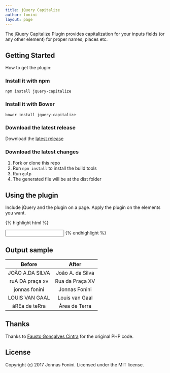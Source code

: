 ```yaml
---
title: jQuery Capitalize
author: fonini
layout: page
---
```

The jQuery Capitalize Plugin provides capitalization for your inputs fields (or any other element) for proper names, places etc.


## Getting Started

How to get the plugin:

### Install it with npm

`npm install jquery-capitalize`

### Install it with Bower

`bower install jquery-capitalize`

### Download the latest release

Download the [latest release](https://github.com/fonini/jquery-capitalize/releases)

### Download the latest changes

 1. Fork or clone this repo
 2. Run `npm install` to install the build tools
 3. Run `gulp`
 4. The generated file will be at the dist folder


## Using the plugin

Include jQuery and the plugin on a page. Apply the plugin on the elements you want.

{% highlight html %}
<script src="jquery.js"></script>
<script src="jquery.capitalize.min.js"></script>

<script>
$(document).ready(function(){
	$('#name').capitalize();
});
</script>

<input type="text" id="name" />
{% endhighlight %}


## Output sample

|    **Before**   	|     **After**    	|
|:---------------:	|:----------------:	|
| JOÃO A.DA SILVA 	| João A. da Silva 	|
| ruA DA praça xv 	| Rua da Praça XV  	|
| jonnas fonini   	| Jonnas Fonini    	|
| LOUIS VAN GAAL  	| Louis van Gaal   	|
| áREa de teRra  	| Área de Terra   	|


## Thanks

Thanks to [Fausto Gonçalves Cintra](https://twitter.com/fgcintra) for the original PHP code.

## License

Copyright (c) 2017 Jonnas Fonini. Licensed under the MIT license.